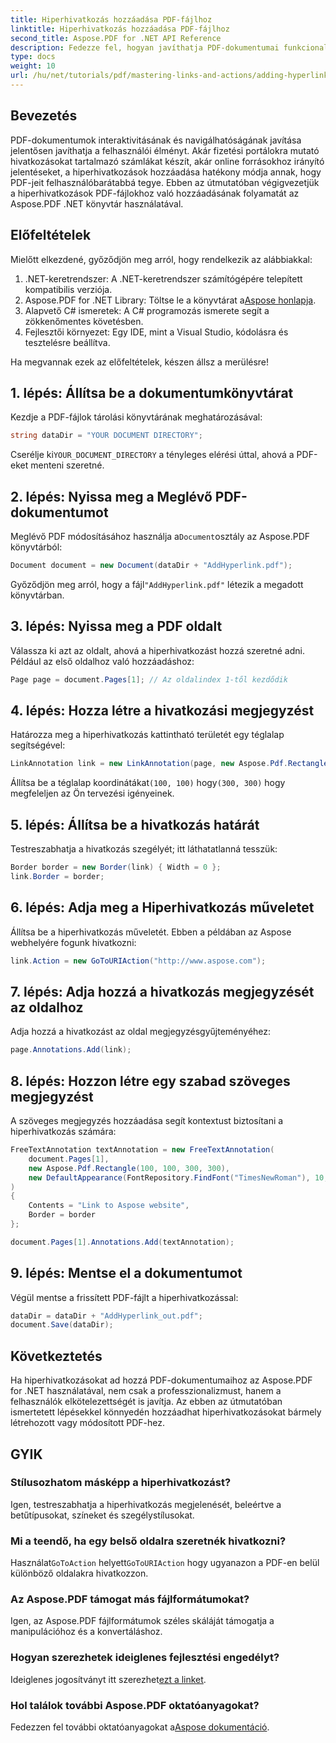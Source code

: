 ```yaml
---
title: Hiperhivatkozás hozzáadása PDF-fájlhoz
linktitle: Hiperhivatkozás hozzáadása PDF-fájlhoz
second_title: Aspose.PDF for .NET API Reference
description: Fedezze fel, hogyan javíthatja PDF-dokumentumai funkcionalitását interaktív hiperhivatkozások hozzáadásával az Aspose.PDF for .NET segítségével. Ez az átfogó útmutató lépésről lépésre ismerteti.
type: docs
weight: 10
url: /hu/net/tutorials/pdf/mastering-links-and-actions/adding-hyperlink/
---
```

## Bevezetés

PDF-dokumentumok interaktivitásának és navigálhatóságának javítása jelentősen javíthatja a felhasználói élményt. Akár fizetési portálokra mutató hivatkozásokat tartalmazó számlákat készít, akár online forrásokhoz irányító jelentéseket, a hiperhivatkozások hozzáadása hatékony módja annak, hogy PDF-jeit felhasználóbarátabbá tegye. Ebben az útmutatóban végigvezetjük a hiperhivatkozások PDF-fájlokhoz való hozzáadásának folyamatát az Aspose.PDF .NET könyvtár használatával.

## Előfeltételek

Mielőtt elkezdené, győződjön meg arról, hogy rendelkezik az alábbiakkal:

1. .NET-keretrendszer: A .NET-keretrendszer számítógépére telepített kompatibilis verziója.
2.  Aspose.PDF for .NET Library: Töltse le a könyvtárat a[Aspose honlapja](https://releases.aspose.com/pdf/net/).
3. Alapvető C# ismeretek: A C# programozás ismerete segít a zökkenőmentes követésben.
4. Fejlesztői környezet: Egy IDE, mint a Visual Studio, kódolásra és tesztelésre beállítva.

Ha megvannak ezek az előfeltételek, készen állsz a merülésre!

## 1. lépés: Állítsa be a dokumentumkönyvtárat

Kezdje a PDF-fájlok tárolási könyvtárának meghatározásával:

```csharp
string dataDir = "YOUR DOCUMENT DIRECTORY";
```

 Cserélje ki`YOUR_DOCUMENT_DIRECTORY` a tényleges elérési úttal, ahová a PDF-eket menteni szeretné.

## 2. lépés: Nyissa meg a Meglévő PDF-dokumentumot

 Meglévő PDF módosításához használja a`Document`osztály az Aspose.PDF könyvtárból:

```csharp
Document document = new Document(dataDir + "AddHyperlink.pdf");
```

 Győződjön meg arról, hogy a fájl`"AddHyperlink.pdf"` létezik a megadott könyvtárban.

## 3. lépés: Nyissa meg a PDF oldalt

Válassza ki azt az oldalt, ahová a hiperhivatkozást hozzá szeretné adni. Például az első oldalhoz való hozzáadáshoz:

```csharp
Page page = document.Pages[1]; // Az oldalindex 1-től kezdődik
```

## 4. lépés: Hozza létre a hivatkozási megjegyzést

Határozza meg a hiperhivatkozás kattintható területét egy téglalap segítségével:

```csharp
LinkAnnotation link = new LinkAnnotation(page, new Aspose.Pdf.Rectangle(100, 100, 300, 300));
```

 Állítsa be a téglalap koordinátákat`(100, 100)` hogy`(300, 300)` hogy megfeleljen az Ön tervezési igényeinek.

## 5. lépés: Állítsa be a hivatkozás határát

Testreszabhatja a hivatkozás szegélyét; itt láthatatlanná tesszük:

```csharp
Border border = new Border(link) { Width = 0 };
link.Border = border;
```

## 6. lépés: Adja meg a Hiperhivatkozás műveletet

Állítsa be a hiperhivatkozás műveletét. Ebben a példában az Aspose webhelyére fogunk hivatkozni:

```csharp
link.Action = new GoToURIAction("http://www.aspose.com");
```

## 7. lépés: Adja hozzá a hivatkozás megjegyzését az oldalhoz

Adja hozzá a hivatkozást az oldal megjegyzésgyűjteményéhez:

```csharp
page.Annotations.Add(link);
```

## 8. lépés: Hozzon létre egy szabad szöveges megjegyzést

A szöveges megjegyzés hozzáadása segít kontextust biztosítani a hiperhivatkozás számára:

```csharp
FreeTextAnnotation textAnnotation = new FreeTextAnnotation(
    document.Pages[1], 
    new Aspose.Pdf.Rectangle(100, 100, 300, 300), 
    new DefaultAppearance(FontRepository.FindFont("TimesNewRoman"), 10, Color.Blue)
)
{
    Contents = "Link to Aspose website",
    Border = border
};

document.Pages[1].Annotations.Add(textAnnotation);
```

## 9. lépés: Mentse el a dokumentumot

Végül mentse a frissített PDF-fájlt a hiperhivatkozással:

```csharp
dataDir = dataDir + "AddHyperlink_out.pdf";
document.Save(dataDir);
```

## Következtetés

Ha hiperhivatkozásokat ad hozzá PDF-dokumentumaihoz az Aspose.PDF for .NET használatával, nem csak a professzionalizmust, hanem a felhasználók elkötelezettségét is javítja. Az ebben az útmutatóban ismertetett lépésekkel könnyedén hozzáadhat hiperhivatkozásokat bármely létrehozott vagy módosított PDF-hez.

## GYIK

### Stílusozhatom másképp a hiperhivatkozást?  
Igen, testreszabhatja a hiperhivatkozás megjelenését, beleértve a betűtípusokat, színeket és szegélystílusokat.

### Mi a teendő, ha egy belső oldalra szeretnék hivatkozni?  
 Használat`GoToAction` helyett`GoToURIAction` hogy ugyanazon a PDF-en belül különböző oldalakra hivatkozzon.

### Az Aspose.PDF támogat más fájlformátumokat?  
Igen, az Aspose.PDF fájlformátumok széles skáláját támogatja a manipulációhoz és a konvertáláshoz.

### Hogyan szerezhetek ideiglenes fejlesztési engedélyt?  
 Ideiglenes jogosítványt itt szerezhet[ezt a linket](https://purchase.aspose.com/temporary-license/).

### Hol találok további Aspose.PDF oktatóanyagokat?  
 Fedezzen fel további oktatóanyagokat a[Aspose dokumentáció](https://reference.aspose.com/pdf/net/).